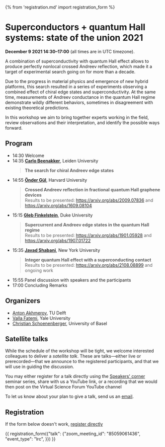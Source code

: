 {% from 'registration.md' import registration_form %}
# Superconductors + quantum Hall systems: state of the union 2021
**December 9 2021 <time data-format="H:mm" datetime="2021-12-09T14:30:00+00:00">14:30</time>–<time data-format="H:mm" datetime="2021-12-09T17:00:00+00:00">17:00</time>** (all times are in <span id="timezone">UTC</span> timezone).

A combination of superconductivity with quantum Hall effect allows to produce perfectly 
nonlocal crossed Andreev reflection, which made it a target of experimental search going on for more than a decade.

Due to the progress in material physics and emergence of new hybrid platforms, this search resulted in a series of
experiments observing a combined effect of chiral edge states and superconductivity.
At the same time, measurements of Andreev conductance in the quantum Hall regime demonstrate wildly different behaviors,
sometimes in disagreement with existing theoretical predictions.

In this workshop we aim to bring together experts working in the field, review observations and their interpretation, and identify the possible ways forward.

## Program

- <time data-format="H:mm" datetime="2021-12-09T14:30:00+00:00">14:30</time> Welcome
- <time data-format="H:mm" datetime="2021-12-09T14:35:00+00:00">14:35</time>    [**Carlo Beenakker**](https://www.lorentz.leidenuniv.nl/beenakker/), Leiden University
   > **The search for chiral Andreev edge states**  
- <time data-format="H:mm" datetime="2021-12-09T14:55:00+00:00">14:55</time>    [**Önder Gül**](https://kim.physics.harvard.edu/people/onder-gul), Harvard University
   > **Crossed Andreev reflection in fractional quantum Hall graphene devices**  
   > Results to be presented: https://arxiv.org/abs/2009.07836 and https://arxiv.org/abs/1609.08104   
- <time data-format="H:mm" datetime="2021-12-09T15:15:00+00:00">15:15</time>    [**Gleb Finkelstein**](http://webhome.phy.duke.edu/~gleb/), Duke University
   > **Supercurrent and Andreev edge states in the quantum Hall regime**  
   > Results to be presented: https://arxiv.org/abs/1901.05928 and https://arxiv.org/abs/1907.01722   
- <time data-format="H:mm" datetime="2021-12-09T15:35:00+00:00">15:35</time>    [**Javad Shabani**](https://wp.nyu.edu/shabanilab/), New York University
   > **Integer quantum Hall effect with a superconducting contact**  
   > Results to be presented: https://arxiv.org/abs/2108.08899 and ongoing work
- <time data-format="H:mm" datetime="2021-12-09T15:55:00+00:00">15:55</time> Panel discussion with speakers and the participants
- <time data-format="H:mm" datetime="2021-12-09T17:00:00+00:00">17:00</time> Concluding Remarks

## Organizers

- [Anton Akhmerov](https://antonakhmerov.org/), TU Delft
- [Valla Fatemi](https://scholar.google.com/citations?hl=en&user=2FyVH8gAAAAJ), Yale University
- [Christian Schoenenberger](https://nanoelectronics.unibas.ch/), University of Basel

## Satellite talks

While the schedule of the workshop will be tight, we welcome interested colleagues to deliver a *satellite talk*.
These are talks—either live or prerecorded—that we announce to the registered participants, and that we will use in guiding the discussion.

You may either register for a talk directly using the [Speakers' corner](speakers-corner.md) seminar series, share with us a YouTube link, or a recording that we would then post on the Virtual Science Forum YouTube channel

To let us know about your plan to give a talk, send us an [email](mailto://arqh2021@virtualscienceforum.org).

## Registration

If the form below doesn't work, [register directly](https://virtualscienceforum-org.zoom.us/meeting/register/tZEsceyhrTMtHtHp0TaldG-C0vg8AUjBe1bj)

{{ registration_form({"talk": {"zoom_meeting_id": "85059061436", "event_type": "lrc", }}) }}
